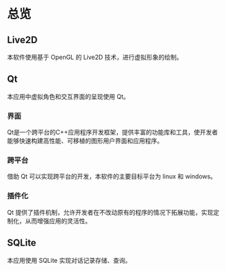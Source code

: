 # 总览

## Live2D

本软件使用基于 OpenGL 的 Live2D 技术，进行虚拟形象的绘制。

## Qt

本应用中虚拟角色和交互界面的呈现使用 Qt。  

### 界面

Qt是一个跨平台的C++应用程序开发框架，提供丰富的功能库和工具，使开发者能够快速构建高性能、可移植的图形用户界面和应用程序。  


### 跨平台

借助 Qt 可以实现跨平台的开发，本软件的主要目标平台为 linux 和 windows。

### 插件化

Qt 提供了插件机制，允许开发者在不改动原有的程序的情况下拓展功能，实现定制化，从而增强应用的灵活性。

## SQLite

本应用使用 SQLite 实现对话记录存储、查询。